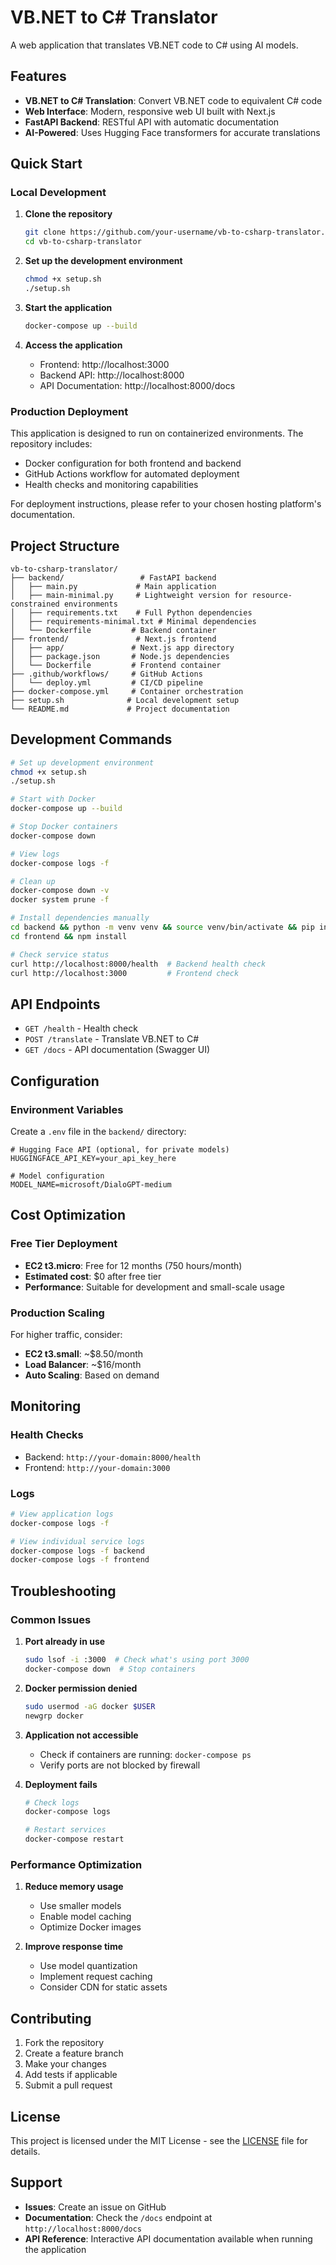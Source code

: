 # VB.NET to C# Translator

A web application that translates VB.NET code to C# using AI models.

## Features

- **VB.NET to C# Translation**: Convert VB.NET code to equivalent C# code
- **Web Interface**: Modern, responsive web UI built with Next.js
- **FastAPI Backend**: RESTful API with automatic documentation
- **AI-Powered**: Uses Hugging Face transformers for accurate translations

## Quick Start

### Local Development

1. **Clone the repository**
   ```bash
   git clone https://github.com/your-username/vb-to-csharp-translator.git
   cd vb-to-csharp-translator
   ```

2. **Set up the development environment**
   ```bash
   chmod +x setup.sh
   ./setup.sh
   ```

3. **Start the application**
   ```bash
   docker-compose up --build
   ```

4. **Access the application**
   - Frontend: http://localhost:3000
   - Backend API: http://localhost:8000
   - API Documentation: http://localhost:8000/docs

### Production Deployment

This application is designed to run on containerized environments. The repository includes:
- Docker configuration for both frontend and backend
- GitHub Actions workflow for automated deployment
- Health checks and monitoring capabilities

For deployment instructions, please refer to your chosen hosting platform's documentation.

## Project Structure

```
vb-to-csharp-translator/
├── backend/                 # FastAPI backend
│   ├── main.py             # Main application
│   ├── main-minimal.py     # Lightweight version for resource-constrained environments
│   ├── requirements.txt    # Full Python dependencies
│   ├── requirements-minimal.txt # Minimal dependencies
│   └── Dockerfile         # Backend container
├── frontend/               # Next.js frontend
│   ├── app/               # Next.js app directory
│   ├── package.json       # Node.js dependencies
│   └── Dockerfile         # Frontend container
├── .github/workflows/     # GitHub Actions
│   └── deploy.yml         # CI/CD pipeline
├── docker-compose.yml     # Container orchestration
├── setup.sh              # Local development setup
└── README.md             # Project documentation
```

## Development Commands

```bash
# Set up development environment
chmod +x setup.sh
./setup.sh

# Start with Docker
docker-compose up --build

# Stop Docker containers
docker-compose down

# View logs
docker-compose logs -f

# Clean up
docker-compose down -v
docker system prune -f

# Install dependencies manually
cd backend && python -m venv venv && source venv/bin/activate && pip install -r requirements.txt
cd frontend && npm install

# Check service status
curl http://localhost:8000/health  # Backend health check
curl http://localhost:3000         # Frontend check
```

## API Endpoints

- `GET /health` - Health check
- `POST /translate` - Translate VB.NET to C#
- `GET /docs` - API documentation (Swagger UI)

## Configuration

### Environment Variables

Create a `.env` file in the `backend/` directory:

```env
# Hugging Face API (optional, for private models)
HUGGINGFACE_API_KEY=your_api_key_here

# Model configuration
MODEL_NAME=microsoft/DialoGPT-medium
```

## Cost Optimization

### Free Tier Deployment
- **EC2 t3.micro**: Free for 12 months (750 hours/month)
- **Estimated cost**: $0 after free tier
- **Performance**: Suitable for development and small-scale usage

### Production Scaling
For higher traffic, consider:
- **EC2 t3.small**: ~$8.50/month
- **Load Balancer**: ~$16/month
- **Auto Scaling**: Based on demand

## Monitoring

### Health Checks
- Backend: `http://your-domain:8000/health`
- Frontend: `http://your-domain:3000`

### Logs
```bash
# View application logs
docker-compose logs -f

# View individual service logs
docker-compose logs -f backend
docker-compose logs -f frontend
```

## Troubleshooting

### Common Issues

1. **Port already in use**
   ```bash
   sudo lsof -i :3000  # Check what's using port 3000
   docker-compose down  # Stop containers
   ```

2. **Docker permission denied**
   ```bash
   sudo usermod -aG docker $USER
   newgrp docker
   ```

3. **Application not accessible**
   - Check if containers are running: `docker-compose ps`
   - Verify ports are not blocked by firewall

4. **Deployment fails**
   ```bash
   # Check logs
   docker-compose logs
   
   # Restart services
   docker-compose restart
   ```

### Performance Optimization

1. **Reduce memory usage**
   - Use smaller models
   - Enable model caching
   - Optimize Docker images

2. **Improve response time**
   - Use model quantization
   - Implement request caching
   - Consider CDN for static assets

## Contributing

1. Fork the repository
2. Create a feature branch
3. Make your changes
4. Add tests if applicable
5. Submit a pull request

## License

This project is licensed under the MIT License - see the [LICENSE](LICENSE) file for details.

## Support

- **Issues**: Create an issue on GitHub
- **Documentation**: Check the `/docs` endpoint at `http://localhost:8000/docs`
- **API Reference**: Interactive API documentation available when running the application
